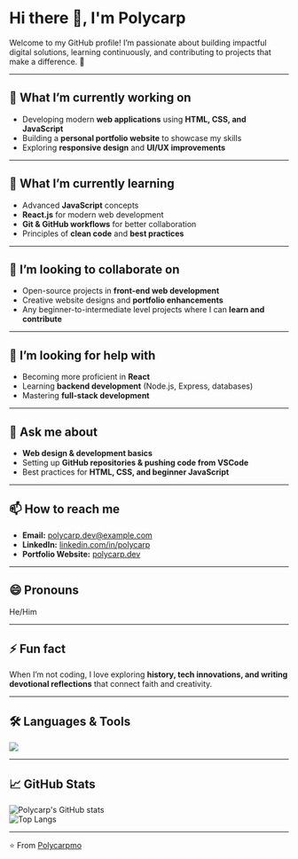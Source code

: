 # Hi there 👋, I'm Polycarp  

Welcome to my GitHub profile! I’m passionate about building impactful digital solutions, learning continuously, and contributing to projects that make a difference. 🚀  

---

## 🔭 What I’m currently working on
- Developing modern **web applications** using **HTML, CSS, and JavaScript**  
- Building a **personal portfolio website** to showcase my skills  
- Exploring **responsive design** and **UI/UX improvements**  

---

## 🌱 What I’m currently learning
- Advanced **JavaScript** concepts  
- **React.js** for modern web development  
- **Git & GitHub workflows** for better collaboration  
- Principles of **clean code** and **best practices**  

---

## 👯 I’m looking to collaborate on
- Open-source projects in **front-end web development**  
- Creative website designs and **portfolio enhancements**  
- Any beginner-to-intermediate level projects where I can **learn and contribute**  

---

## 🤔 I’m looking for help with
- Becoming more proficient in **React**  
- Learning **backend development** (Node.js, Express, databases)  
- Mastering **full-stack development**  

---

## 💬 Ask me about
- **Web design & development basics**  
- Setting up **GitHub repositories & pushing code from VSCode**  
- Best practices for **HTML, CSS, and beginner JavaScript**  

---

## 📫 How to reach me
- **Email:** polycarp.dev@example.com  
- **LinkedIn:** [linkedin.com/in/polycarp](https://linkedin.com/in/polycarp)  
- **Portfolio Website:** [polycarp.dev](https://polycarp.dev)  

---

## 😄 Pronouns
He/Him  

---

## ⚡ Fun fact
When I’m not coding, I love exploring **history, tech innovations, and writing devotional reflections** that connect faith and creativity.  

---

## 🛠️ Languages & Tools
<p>
  <img src="https://skillicons.dev/icons?i=html,css,js,git,github,vscode" />
</p>  

---

## 📈 GitHub Stats
![Polycarp's GitHub stats](https://github-readme-stats.vercel.app/api?username=Polycarpmo&show_icons=true&theme=radical)  
![Top Langs](https://github-readme-stats.vercel.app/api/top-langs/?username=Polycarpmo&layout=compact&theme=radical)  

---

⭐️ From [Polycarpmo](https://github.com/Polycarpmo)  
